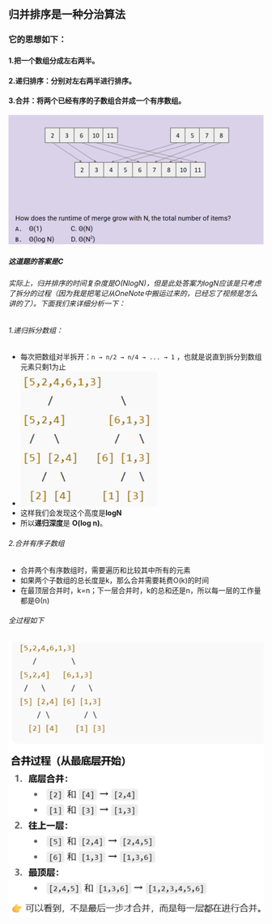 ## 归并排序是一种分治算法
### 它的思想如下：
#### 1.把一个数组分成左右两半。
#### 2.递归排序：分别对左右两半进行排序。
#### 3.合并：将两个已经有序的子数组合并成一个有序数组。

![](附件/Pasted%20image%2020251005205612.png)
##### 这道题的答案是C
###### 实际上，归并排序的时间复杂度是O(NlogN)，但是此处答案为logN应该是只考虑了拆分的过程（因为我是把笔记从OneNote中搬运过来的，已经忘了视频是怎么讲的了）。下面我们来详细分析一下：
###### 1.递归拆分数组：
- 每次把数组对半拆开：`n → n/2 → n/4 → ... → 1` ，也就是说直到拆分到数组元素只剩1为止
- ![](附件/Pasted%20image%2020251005205630.png)
- 这样我们会发现这个高度是**logN**
- 所以**递归深度**是 **O(log n)**。
###### 2.合并有序子数组
- 合并两个有序数组时，需要遍历和比较其中所有的元素
- 如果两个子数组的总长度是k，那么合并需要耗费O(k)的时间
- 在最顶层合并时，k=n；下一层合并时，k的总和还是n，所以每一层的工作量都是Θ(n)
###### 全过程如下
![](附件/Pasted%20image%2020251005205731.png)
